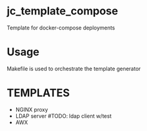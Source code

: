 # jc_template_compose
Template for docker-compose deployments

# Usage
Makefile is used to orchestrate the template generator

# TEMPLATES
- NGINX proxy
- LDAP server #TODO: ldap client w/test
- AWX